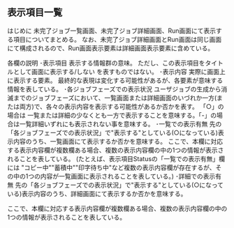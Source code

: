 ## 表示項目一覧

はじめに
未完了ジョブ一覧画面、未完了ジョブ詳細画面、Run画面にて表示する項目についてまとめる。
なお、未完了ジョブ詳細画面とRun画面は同じ画面にて構成されるので、Run画面表示要素は詳細画面表示要素に含めている。

各欄の説明
･表示項目
表示する情報群の意味。
ただし、この表示項目をタイトルとして画面に表示する/しない
を表すものではない。
･表示内容
実際に画面上に表示する要素。
最終的な表現は変化する可能性があるが、各要素が意味する情報を表している。
･各ジョブフェーズでの表示状況
ユーザジョブの生成から消滅までのジョブフェーズにおいて、一覧画面または詳細画面のいづれか一方(または両方)で、各々の表示内容を表示する可能性があるか否かを表す。
「○」の場合は
一覧または詳細の少なくとも一方で表示することを意味する。「-」の場合は一覧詳細いずれにも表示されない事を意味する。
･一覧での表示有無
先の「各ジョブフェーズでの表示状況」で"表示する"としている(○になっている)表示内容のうち、一覧画面にて表示するか否かを意味する。
ここで、本欄に対応する表示内容欄が複数欄ある場合、複数の表示内容欄の中の1つの情報が表示されることを表している。
(たとえば、表示項目Statusの「一覧での表示有無」欄には
"コピー中""蓄積中""印字待ち中"など複数の表示内容欄が存在するが、その中の1つの内容が一覧画面に表示されることを表している。)
･詳細での表示有無
先の「各ジョブフェーズでの表示状況」で"表示する"としている(○になっている)表示内容のうち、詳細画面にて表示するか否かを意味する。

ここで、本欄に対応する表示内容欄が複数欄ある場合、複数の表示内容欄の中の1つの情報が表示されることを表している。